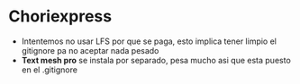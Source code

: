 # Choriexpress
- Intentemos no usar LFS por que se paga, esto implica tener limpio el gitignore pa no aceptar nada pesado
- **Text mesh pro** se instala por separado, pesa mucho asi que esta puesto en el .gitignore
